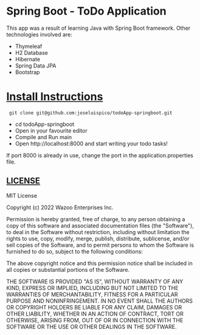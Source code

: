 # **Spring Boot - ToDo Application**

This app was a result of learning Java with Spring Boot framework. Other technologies involved are:

*   Thymeleaf
  * H2 Database
  * Hibernate
  * Spring Data JPA
  * Bootstrap

# [Install Instructions](#instructions)

     git clone git@github.com:joseluispico/todoApp-springboot.git
  * cd todoApp-springboot
  * Open in your favourite editor
  * Compile and Run main
  * Open http://localhost:8000 and start writing your todo tasks!

If port 8000 is already in use, change the port in the application.properties file.

## [LICENSE](#license)

MIT License

Copyright (c) 2022 Wazoo Enterprises Inc.

Permission is hereby granted, free of charge, to any person obtaining a copy of this software and associated documentation files (the "Software"), to deal in the Software without restriction, including without limitation the rights to use, copy, modify, merge, publish, distribute, sublicense, and/or sell copies of the Software, and to permit persons to whom the Software is furnished to do so, subject to the following conditions:

The above copyright notice and this permission notice shall be included in all copies or substantial portions of the Software.

THE SOFTWARE IS PROVIDED "AS IS", WITHOUT WARRANTY OF ANY KIND, EXPRESS OR IMPLIED, INCLUDING BUT NOT LIMITED TO THE WARRANTIES OF MERCHANTABILITY, FITNESS FOR A PARTICULAR PURPOSE AND NONINFRINGEMENT. IN NO EVENT SHALL THE AUTHORS OR COPYRIGHT HOLDERS BE LIABLE FOR ANY CLAIM, DAMAGES OR OTHER LIABILITY, WHETHER IN AN ACTION OF CONTRACT, TORT OR OTHERWISE, ARISING FROM, OUT OF OR IN CONNECTION WITH THE SOFTWARE OR THE USE OR OTHER DEALINGS IN THE SOFTWARE.
